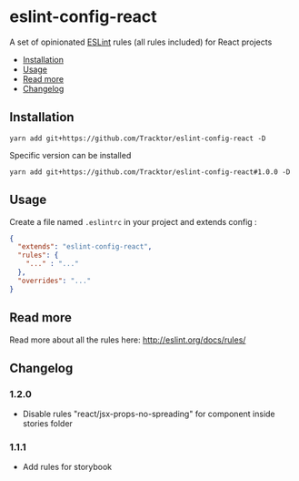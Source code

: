 # eslint-config-react

A set of opinionated [ESLint](http://eslint.org) rules (all rules included) for React projects

- [Installation](#Installation)
- [Usage](#Usage)
- [Read more](#Read-more)
- [Changelog](#Changelog)

## Installation

```console
yarn add git+https://github.com/Tracktor/eslint-config-react -D
```

Specific version can be installed

```console
yarn add git+https://github.com/Tracktor/eslint-config-react#1.0.0 -D
```

## Usage

Create a file named `.eslintrc` in your project and extends config :

```json
{
  "extends": "eslint-config-react",
  "rules": {
    "..." : "..."
  },
  "overrides": "..."
}
```

## Read more

Read more about all the rules here: http://eslint.org/docs/rules/

## Changelog

### 1.2.0
- Disable rules "react/jsx-props-no-spreading" for component inside stories folder

### 1.1.1
- Add rules for storybook